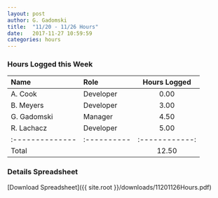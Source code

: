 ```yaml
---
layout: post
author: G. Gadomski
title:  "11/20 - 11/26 Hours"
date:   2017-11-27 10:59:59
categories: hours
---
```


### Hours Logged this Week

| Name          | Role      | Hours Logged |
|:--------------|:----------|:------------:|
| A. Cook       | Developer | 0.00         |
| B. Meyers     | Developer | 3.00         |
| G. Gadomski   | Manager   | 4.50         |
| R. Lachacz    | Developer | 5.00         |
|:--------------|:----------|:------------:|
| Total         |           | 12.50        |


### Details Spreadsheet
[Download Spreadsheet]({{ site.root }}/downloads/11201126Hours.pdf)